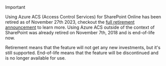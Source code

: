 > [!IMPORTANT]
> Using Azure ACS (Access Control Services) for SharePoint Online has been retired as of November 27th 2023, checkout the [full retirement announcement](https://aka.ms/retirement/acs/support) to learn more. Using Azure ACS outside of the context of SharePoint was already retired on November 7th, 2018 and is end-of-life now.
>
> Retirement means that the feature will not get any new investments, but it's still supported. End-of-life means that the feature will be discontinued and is no longer available for use.

